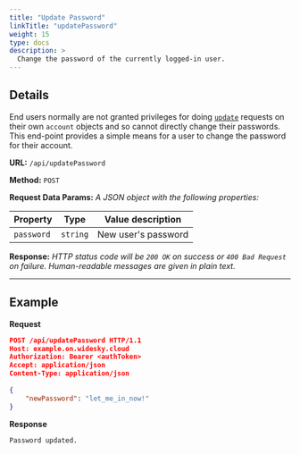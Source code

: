 ```yaml
---
title: "Update Password"
linkTitle: "updatePassword"
weight: 15
type: docs
description: >
  Change the password of the currently logged-in user.
---
```


## Details

End users normally are not granted privileges for doing [`update`](../update) requests on their own `account` objects and so cannot directly change their passwords.  This end-point provides a simple means for a user to change the password for their account.

**URL:** `/api/updatePassword`

**Method:** `POST`

**Request Data Params:** *A JSON object with the following properties:*

|Property|Type|Value description|
|------|----|-----------|
|`password`|`string`|New user's password|

**Response:** *HTTP status code will be `200 OK` on success or `400 Bad Request` on failure.  Human-readable messages are given in plain text.*

---

## Example

**Request**
```json
POST /api/updatePassword HTTP/1.1
Host: example.on.widesky.cloud
Authorization: Bearer <authToken>
Accept: application/json
Content-Type: application/json
 
{
    "newPassword": "let_me_in_now!"
}
```

**Response**

```
Password updated.
```

